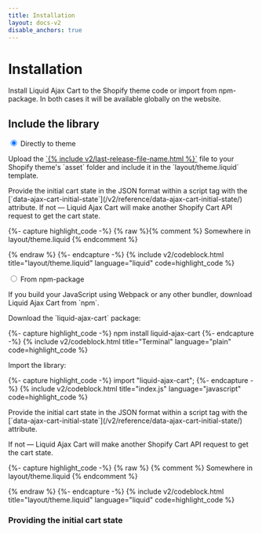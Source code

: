 ```yaml
---
title: Installation
layout: docs-v2
disable_anchors: true
---
```


# Installation

<p class="lead">
Install Liquid Ajax Cart to the Shopify theme code or import from npm-package.
In both cases it will be available globally on the website.
</p>

## Include the library

<div class="tabs">

<input type="radio" name="installation_types" id="installation_type_direct" checked />
<label for="installation_type_direct">Directly to theme</label>
<div>

<p markdown="1">Upload the <a href="{% include v2/last-release-file-name.html path=true %}" download >`{% include v2/last-release-file-name.html %}`</a> file to your Shopify theme's `asset` folder and include it in the `layout/theme.liquid` template.</p>

<p markdown="1">Provide the initial cart state in the JSON format within a script tag with the [`data-ajax-cart-initial-state`](/v2/reference/data-ajax-cart-initial-state/) attribute. If not — Liquid Ajax Cart will make another Shopify Cart API request to get the cart state.</p>

{%- capture highlight_code -%}
{% raw %}{% comment %} Somewhere in layout/theme.liquid {% endcomment %}

<script type="application/json" data-ajax-cart-initial-state >
  {{ cart | json }}
</script>

<script type="module">
  import {% endraw %}{% include v2/last-release-file-name.html asset_url=true %}{% raw %};
</script>
{% endraw %}
{%- endcapture -%}
{% include v2/codeblock.html title="layout/theme.liquid" language="liquid" code=highlight_code %}

</div>

<input type="radio" name="installation_types" id="installation_type_npm" />
<label for="installation_type_npm">From npm-package</label> 
<div>

<p markdown="1">If you build your JavaScript using Webpack or any other bundler, download Liquid Ajax Cart from `npm`.</p>
<p markdown="1">Download the `liquid-ajax-cart` package:</p>

{%- capture highlight_code -%}
npm install liquid-ajax-cart
{%- endcapture -%}
{% include v2/codeblock.html title="Terminal" language="plain" code=highlight_code %}

<p>Import the library:</p>
{%- capture highlight_code -%}
import "liquid-ajax-cart";
{%- endcapture -%}
{% include v2/codeblock.html title="index.js" language="javascript" code=highlight_code %}

<p markdown="1">Provide the initial cart state in the JSON format within a script tag with the [`data-ajax-cart-initial-state`](/v2/reference/data-ajax-cart-initial-state/) attribute.</p> 
<p>If not — Liquid Ajax Cart will make another Shopify Cart API request to get the cart state.</p>
{%- capture highlight_code -%}
{% raw %}
{% comment %} Somewhere in layout/theme.liquid {% endcomment %}

<script type="application/json" data-ajax-cart-initial-state >
  {{ cart | json }}
</script>
{% endraw %}
{%- endcapture -%}
{% include v2/codeblock.html title="layout/theme.liquid" language="liquid" code=highlight_code %}

</div>

</div>

### Providing the initial cart state